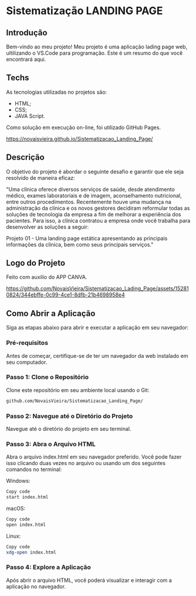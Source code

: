 # Sistematização LANDING PAGE

## Introdução

Bem-vindo ao meu projeto! 
Meu projeto é uma aplicação lading page web, ultilizando o VS.Code para programação.
Este é um resumo do que você encontrará aqui.

## Techs

As tecnologias utilizadas no projetos são:
- HTML;
- CSS;
- JAVA Script.

Como solução em execução on-line, foi utilizado GitHub Pages.

https://novaisvieira.github.io/Sistematizacao_Landing_Page/  

## Descrição
O objetivo do projeto é abordar o seguinte desafio e garantir que ele seja resolvido de maneira eficaz:

"Uma clínica oferece diversos serviços de saúde, desde atendimento médico, exames laboratoriais e de imagem, aconselhamento nutricional, entre outros procedimentos. Recentemente houve uma mudança na administração da clínica e os novos gestores decidiram reformular todas as soluções de tecnologia da empresa a fim de melhorar a experiência dos pacientes. Para isso, a clínica contratou a empresa onde você trabalha para desenvolver as soluções a seguir:


Projeto 01 - Uma landing page estática apresentando as principais informações da clínica, bem como seus principais serviços."

## Logo do Projeto
Feito com auxilio do APP CANVA.

https://github.com/NovaisVieira/Sistematizacao_Lading_Page/assets/152810824/344ebffe-0c99-4ce1-8dfb-21b4698958e4


## Como Abrir a Aplicação

Siga as etapas abaixo para abrir e executar a aplicação em seu navegador:

### Pré-requisitos

Antes de começar, certifique-se de ter um navegador da web instalado em seu computador.

### Passo 1: Clone o Repositório

Clone este repositório em seu ambiente local usando o Git:

```sh
github.com/NovaisVieira/Sistematizacao_Landing_Page/
```
### Passo 2: Navegue até o Diretório do Projeto
Navegue até o diretório do projeto em seu terminal.


### Passo 3: Abra o Arquivo HTML
Abra o arquivo index.html em seu navegador preferido. Você pode fazer isso clicando duas vezes no arquivo ou usando um dos seguintes comandos no terminal:

Windows:
```sh
Copy code
start index.html
```
macOS:
```sh
Copy code
open index.html
```
Linux:
```sh
Copy code
xdg-open index.html
```
### Passo 4: Explore a Aplicação
Após abrir o arquivo HTML, você poderá visualizar e interagir com a aplicação no navegador.
